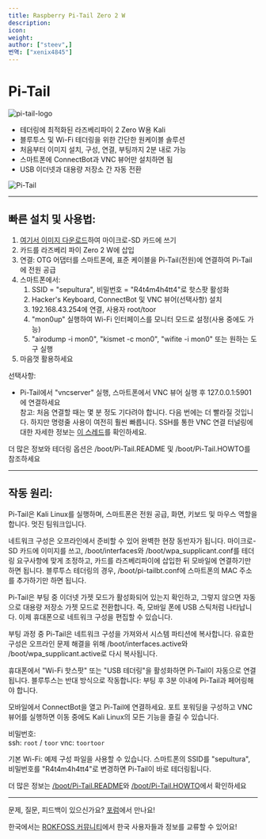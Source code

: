 ```yaml
---
title: Raspberry Pi-Tail Zero 2 W
description:
icon:
weight:
author: ["steev",]
번역: ["xenix4845"]
---
```


# Pi-Tail

![pi-tail-logo](images/pi-tail-logo.png)

- 테더링에 최적화된 라즈베리파이 2 Zero W용 Kali
- 블루투스 및 Wi-Fi 테더링을 위한 간단한 원케이블 솔루션
- 처음부터 이미지 설치, 구성, 연결, 부팅까지 2분 내로 가능
- 스마트폰에 ConnectBot과 VNC 뷰어만 설치하면 됨
- USB 이더넷과 대용량 저장소 간 자동 전환

![Pi-Tail](images/pi-tail-demo.jpg)

- - -

## 빠른 설치 및 사용법:

1. [여기서 이미지 다운로드](https://http.krfoss.org/)하여 마이크로-SD 카드에 쓰기
2. 카드를 라즈베리 파이 Zero 2 W에 삽입
3. 연결: OTG 어댑터를 스마트폰에, 표준 케이블을 Pi-Tail(전원)에 연결하여 Pi-Tail에 전원 공급
4. 스마트폰에서:
   1. SSID = "sepultura", 비밀번호 = "R4t4m4h4tt4"로 핫스팟 활성화
   2. Hacker's Keyboard, ConnectBot 및 VNC 뷰어(선택사항) 설치
   3. 192.168.43.254에 연결, 사용자 root/toor
   4. "mon0up" 실행하여 Wi-Fi 인터페이스를 모니터 모드로 설정(사용 중에도 가능)
   5. "airodump -i mon0", "kismet -c mon0", "wifite -i mon0" 또는 원하는 도구 실행
5. 마음껏 활용하세요

선택사항:
- Pi-Tail에서 "vncserver" 실행, 스마트폰에서 VNC 뷰어 실행 후
127.0.0.1:5901에 연결하세요  
참고: 처음 연결할 때는 몇 분 정도 기다려야 합니다. 다음 번에는 더 빨라질 것입니다. 하지만 명령줄 사용이 여전히 훨씬 빠릅니다.
SSH를 통한 VNC 연결 터널링에 대한 자세한 정보는 [이 스레드](https://whitedome.com.au/re4son/topic/vnc/)를 확인하세요.

더 많은 정보와 테더링 옵션은 /boot/Pi-Tail.README 및 /boot/Pi-Tail.HOWTO를 참조하세요  

- - -

## 작동 원리:

Pi-Tail은 Kali Linux를 실행하며, 스마트폰은 전원 공급, 화면, 키보드 및 마우스 역할을 합니다. 멋진 팀워크입니다.

네트워크 구성은 오프라인에서 준비할 수 있어 완벽한 현장 동반자가 됩니다.
마이크로-SD 카드에 이미지를 쓰고, /boot/interfaces와 /boot/wpa_supplicant.conf를 테더링 요구사항에 맞게 조정하고, 카드를 라즈베리파이에 삽입한 뒤 모바일에 연결하기만 하면 됩니다. 블루투스 테더링의 경우, /boot/pi-tailbt.conf에 스마트폰의 MAC 주소를 추가하기만 하면 됩니다.

Pi-Tail은 부팅 중 이더넷 가젯 모드가 활성화되어 있는지 확인하고, 그렇지 않으면 자동으로 대용량 저장소 가젯 모드로 전환합니다. 즉, 모바일 폰에 USB 스틱처럼 나타납니다. 이제 휴대폰으로 네트워크 구성을 편집할 수 있습니다.

부팅 과정 중 Pi-Tail은 네트워크 구성을 가져와서 시스템 파티션에 복사합니다. 유효한 구성은 오프라인 문제 해결을 위해 /boot/interfaces.active와 /boot/wpa_supplicant.active로 다시 복사됩니다.

휴대폰에서 "Wi-Fi 핫스팟" 또는 "USB 테더링"을 활성화하면 Pi-Tail이 자동으로 연결됩니다. 블루투스는 반대 방식으로 작동합니다: 부팅 후 3분 이내에 Pi-Tail과 페어링해야 합니다.

모바일에서 ConnectBot을 열고 Pi-Tail에 연결하세요. 포트 포워딩을 구성하고 VNC 뷰어를 실행하면 이동 중에도 Kali Linux의 모든 기능을 즐길 수 있습니다.

비밀번호:  
ssh: `root` / `toor`
vnc: `toortoor`
  
기본 Wi-Fi:
예제 구성 파일을 사용할 수 있습니다. 스마트폰의 SSID를 "sepultura", 비밀번호를 "R4t4m4h4tt4"로 변경하면 Pi-Tail이 바로 테더링됩니다.

더 많은 정보는 [/boot/Pi-Tail.README](https://github.com/Re4son/RPi-Tweaks/blob/master/pi-tail/Pi-Tail.README)와 [/boot/Pi-Tail.HOWTO](https://github.com/Re4son/RPi-Tweaks/blob/master/pi-tail/Pi-Tail.HOWTO)에서 확인하세요  

- - -

문제, 질문, 피드백이 있으신가요? [포럼](https://forums.kali.org/)에서 만나요!

한국에서는 [ROKFOSS 커뮤니티](https://chat.krfoss.org)에서 한국 사용자들과 정보를 교류할 수 있어요!